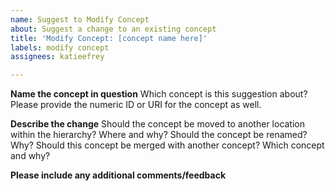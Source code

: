 ```yaml
---
name: Suggest to Modify Concept
about: Suggest a change to an existing concept
title: 'Modify Concept: [concept name here]'
labels: modify concept
assignees: katieefrey

---
```


**Name the concept in question**
Which concept is this suggestion about? Please provide the numeric ID or URI for the concept as well.

**Describe the change**
Should the concept be moved to another location within the hierarchy? Where and why?
Should the concept be renamed? Why?
Should this concept be merged with another concept? Which concept and why?

**Please include any additional comments/feedback**
